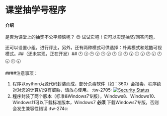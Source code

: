 # 课堂抽学号程序

#### 介绍
是否为课堂上的抽奖不公平烦恼呢？ :blush: 试试它吧！它可以实现抽奖/回答问题，

还可以设置小组，进行评比，另外，还有两种模式可供选择：朴素模式和炫酷可视模式。##（还未实现，正在开发）## :clock1: :clock130: :clock2: :clock230: :clock3: :clock330: :clock4: :clock430: :clock5: :clock530: :clock6: :clock630: :clock7: :clock730: :clock8: :clock830: :clock9: :clock930:            

####注意事项：
   1. 程序以python为源代码封装而成，部分杀毒软件（如：360）会报毒，程序绝对对您的计算机没有威胁，请放心使用。 :tw-2705: 
[![Security Status](https://www.murphysec.com/platform3/v31/badge/1680862104445337600.svg)](https://www.murphysec.com/console/report/1680862095024930816/1680862104445337600) 
   2. 程序封装了两个版本（标准&Windows7专版），Windows8、Windows10、Windows11可以下载标准版本，Windows7  **必须** 下载Windows7专版，否则会发生兼容性错误 :tw-274c:  
